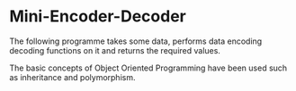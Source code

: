 # Mini-Encoder-Decoder
The following programme takes some data, performs data encoding decoding functions on it and returns the required values.

The basic concepts of Object Oriented Programming have been used such as inheritance and polymorphism.
